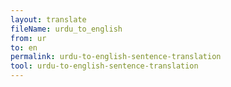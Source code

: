 ```yaml
---
layout: translate
fileName: urdu_to_english
from: ur
to: en
permalink: urdu-to-english-sentence-translation
tool: urdu-to-english-sentence-translation
---
```

